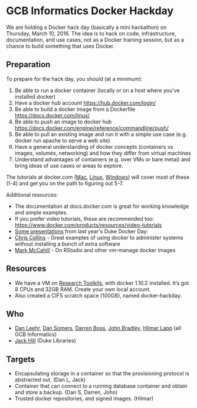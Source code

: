 # GCB Informatics Docker Hackday

We are holding a Docker hack day (basically a mini hackathon) on Thursday, March 10, 2016. The idea is to hack on code, infrastructure, documentation, and use cases, not as a Docker training session, but as a chance to build something that uses Docker.

## Preparation

To prepare for the hack day, you should (at a minimum):

1. Be able to run a docker container (locally or on a host where you've installed docker)
2. Have a docker hub account https://hub.docker.com/login/
3. Be able to build a docker image from a Dockerfile https://docs.docker.com/linux/
4. Be able to push an image to docker hub https://docs.docker.com/engine/reference/commandline/push/
5. Be able to pull an existing image and run it with a simple use case (e.g. docker run apache to serve a web site)
6. Have a general understanding of docker concepts (containers vs images, volumes, networking) and how they differ from virtual machines
7. Understand advantages of containers (e.g. over VMs or bare metal) and bring ideas of use cases or areas to explore.

The tutorials at docker.com ([Mac](https://docs.docker.com/mac/), [Linux](https://docs.docker.com/linux/), [Windows](https://docs.docker.com/windows/)) will cover most of these (1-4) and get you on the path to figuring out 5-7.

Additional resources:

- The documentation at docs.docker.com is great for working knowledge and simple examples.
- If you prefer video tutorials, these are recommended too: https://www.docker.com/products/resources/video-tutorials
- [Some presentations](https://rc.duke.edu/duke-docker-day-videos/) from last year's Duke Docker Day:
 - [Chris Collins](https://rc.duke.edu/chris-collins-duke-docker-day-2/) - Great examples of using docker to administer systems without installing a bunch of extra software
 - [Mark McCahill](https://rc.duke.edu/mark-mccahill-duke-docker-day-2/) - On RStudio and other vm-manage docker images

## Resources

* We have a VM on [Research Toolkits](https://rtoolkits.web.duke.edu/projects/15), with docker 1.10.2 installed. It’s got 8 CPUs and 32GB RAM. Create your own local account.
* Also created a CIFS scratch space (100GB), named docker-hackday.

## Who

* [Dan Leehr], [Dan Somers], [Darren Boss], [John Bradley], [Hilmar Lapp] (all GCB Informatics)
* [Jack Hill] (Duke Libraries)

## Targets

* Encapsulating storage in a container so that the provisioning protocol is abstracted out. (Dan L, Jack)
* Container that can connect to a running database container and obtain and store a backup. (Dan S, Darren, John)
* Trusted docker repositories, and signed images. (Hilmar)

[Dan Leehr]: http://github.com/dleehr
[Dan Somers]: http://github.com/dansomers
[Darren Boss]: http://github.com/netscruff
[John Bradley]: http://github.com/johnbradley
[Hilmar Lapp]: http://github.com/hlapp
[Jack Hill]: http://github.com/jackhill
